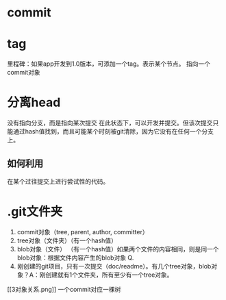 # commit

# tag
里程碑：如果app开发到1.0版本，可添加一个tag。表示某个节点。
指向一个commit对象

# 分离head
没有指向分支，而是指向某次提交
在此状态下，可以开发并提交。但该次提交只能通过hash值找到，而且可能某个时刻被git清除，因为它没有在任何一个分支上。
## 如何利用
在某个过往提交上进行尝试性的代码。
# .git文件夹
1. commit对象（tree, parent, author, committer）
2. tree对象（文件夹）（有一个hash值）
3. blob对象（文件） （有一个hash值）如果两个文件的内容相同，则是同一个blob对象：根据文件内容产生的blob对象
Q.
1. 刚创建的git项目，只有一次提交（doc/readme）。有几个tree对象，blob对象？A：刚创建就有1个文件夹，所有至少有一个tree对象。

[[3对象关系.png]]
一个commit对应一棵树